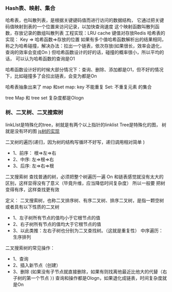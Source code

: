 ### Hash表、映射、集合

哈希表，也叫散列表，是根据关键键码值而进行访问的数据结构，
它通过把关键码值映射到表的一个位置来访问记录，以加快查询速度
这个映射函数叫散列函数，存放记录的数组叫散列表
工程实现：LRU cache 键值对存放Redis 
哈希表的实现：
Key => 哈希函数=>存放的位置 
如果有多个值哈希函数解析出的结果相同，称之为哈希碰撞，解决办法：拉出一个链表，依次存放(如果很长，效率会退化，查询的效率会变成On )
但哈希函数设计的好的话，碰撞的概率很小，所以平均的话， 可以认为哈希函数的查询是O1 

哈希函数设计好的时候大部分情况下：查询、删除、添加都是O1，但不好的情况下，比如碰撞多了会拉出链表，会变为都是On

哈希表抽象出来了 map 和set
map: key 不能重复
Set:  不重复元素 的集合

tree Map 和 tree set 复杂度都是Ologn

### 树、二叉树、二叉搜索树
linkLIst是特殊化的tree，树就是有两个以上指针的linklist
Tree是特殊化的图， 树就是没有环的图
[js树的实现](https:/www.cnblogs.com/jaxu/p/11309385.html)

二叉树的遍历(递归，因为树的结构写循环不好写，递归调用相对简单 )
- 1、前序： 根=>左=>右
- 2、中序:   左=>根=>右
- 3、后序:   左=>右=>根

二叉搜索树 
查找普通的树，必须把整个树遍历一遍 On 和链表感觉就没有太大的区别，这样显得没有了意义（毕竟升维，应当降低时间复杂度）
所以一般要 把树变得有序，这样查找更有效 

定义： 二叉搜索树，也称二叉排序树、有序二叉树、排序二叉树，是指一颗空树或者具有以下性质的二叉树
- 1、左子树所有节点的值均小于它根节点的值
- 2、右子树所有节点的值均大于它根节点的值
- 3、以此类推：左右子树也分别为二叉查找树。（这就是重复性）
中序遍历：生序排列

二叉搜索树的常见操作：
- 1、查询
- 2、插入新节点（创建）
- 3、删除 (如果没有子节点就直接删除，如果有则找离他最近比他大的代替（右子树的第一个节点 ）)
查询和操作都是Ologn，如果退化成链表，时间复杂度就是On